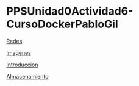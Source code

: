 # PPSUnidad0Actividad6-CursoDockerPabloGil

[Redes](redes.md)

[Imagenes](imagenes.md)

[Introduccion](introduccion.md)

[Almacenamiento](almacenamiento.md)



